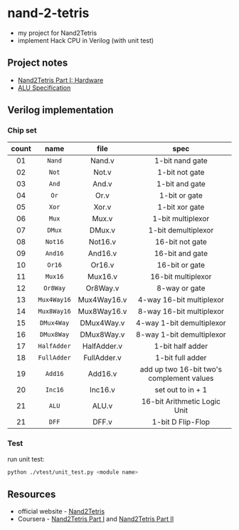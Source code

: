 # nand-2-tetris
- my project for Nand2Tetris
- implement Hack CPU in Verilog (with unit test)

## Project notes
- [Nand2Tetris Part I: Hardware](./notes/hardware.md)
- [ALU Specification](./notes/alu-spec.md)

## Verilog implementation 
### Chip set

| count | name | file | spec |
| :--------: | :--------: | :--------: | :--------: |
| 01 | `Nand` | Nand.v | 1-bit nand gate |
| 02 | `Not` | Not.v | 1-bit not gate |
| 03 | `And` | And.v | 1-bit and gate |
| 04 | `Or` | Or.v | 1-bit or gate |
| 05 | `Xor` | Xor.v | 1-bit xor gate |
| 06 | `Mux` | Mux.v | 1-bit multiplexor |
| 07 | `DMux` | DMux.v | 1-bit demultiplexor |
| 08 | `Not16` | Not16.v | 16-bit not gate |
| 09 | `And16` | And16.v | 16-bit and gate |
| 10 | `Or16` | Or16.v | 16-bit or gate |
| 11 | `Mux16` | Mux16.v | 16-bit multiplexor |
| 12 | `Or8Way` | Or8Way.v | 8-way or gate |
| 13 | `Mux4Way16` | Mux4Way16.v | 4-way 16-bit multiplexor |
| 14 | `Mux8Way16` | Mux8Way16.v | 8-way 16-bit multiplexor |
| 15 | `DMux4Way` | DMux4Way.v | 4-way 1-bit demultiplexor |
| 16 | `DMux8Way` | DMux8Way.v | 8-way 1-bit demultiplexor |
| 17 | `HalfAdder` | HalfAdder.v | 1-bit half adder |
| 18 | `FullAdder` | FullAdder.v | 1-bit full adder |
| 19 | `Add16` | Add16.v | add up two 16-bit two's complement values |
| 20 | `Inc16` | Inc16.v | set out to in + 1 |
| 21 | `ALU` | ALU.v | 16-bit Arithmetic Logic Unit |
| 21 | `DFF` | DFF.v | 1-bit D Flip-Flop |


### Test
run unit test:

```sh
python ./vtest/unit_test.py <module name>
```

## Resources
- official website - [Nand2Tetris](https://www.nand2tetris.org/)
- Coursera - [Nand2Tetris Part I](https://www.coursera.org/learn/build-a-computer) and [Nand2Tetris Part II](https://www.coursera.org/learn/nand2tetris2)

